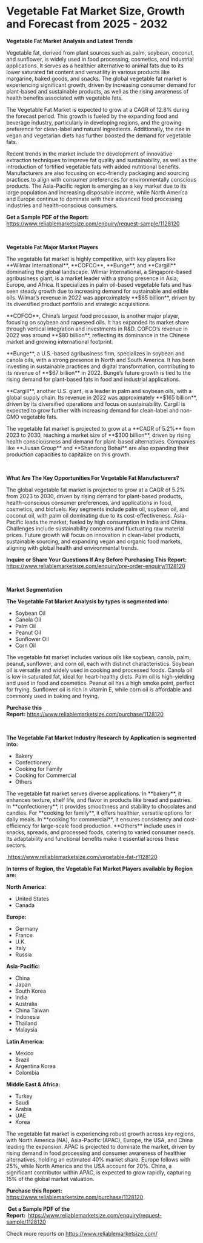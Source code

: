<p><h1>Vegetable Fat Market Size, Growth and Forecast from 2025 - 2032</h1></p><p><strong>Vegetable Fat Market Analysis and Latest Trends</strong></p>
<p><p>Vegetable fat, derived from plant sources such as palm, soybean, coconut, and sunflower, is widely used in food processing, cosmetics, and industrial applications. It serves as a healthier alternative to animal fats due to its lower saturated fat content and versatility in various products like margarine, baked goods, and snacks. The global vegetable fat market is experiencing significant growth, driven by increasing consumer demand for plant-based and sustainable products, as well as the rising awareness of health benefits associated with vegetable fats.</p><p>The Vegetable Fat Market is expected to grow at a CAGR of 12.8% during the forecast period. This growth is fueled by the expanding food and beverage industry, particularly in developing regions, and the growing preference for clean-label and natural ingredients. Additionally, the rise in vegan and vegetarian diets has further boosted the demand for vegetable fats. </p><p>Recent trends in the market include the development of innovative extraction techniques to improve fat quality and sustainability, as well as the introduction of fortified vegetable fats with added nutritional benefits. Manufacturers are also focusing on eco-friendly packaging and sourcing practices to align with consumer preferences for environmentally conscious products. The Asia-Pacific region is emerging as a key market due to its large population and increasing disposable income, while North America and Europe continue to dominate with their advanced food processing industries and health-conscious consumers.</p></p>
<p><strong>Get a Sample PDF of the Report:&nbsp;</strong> <a href="https://www.reliablemarketsize.com/enquiry/request-sample/1128120?utm_campaign=1886&utm_medium=2&utm_source=Github&utm_content=ia&utm_term=27012025&utm_id=vegetable-fat">https://www.reliablemarketsize.com/enquiry/request-sample/1128120</a></p>
<p>&nbsp;</p>
<p><strong>Vegetable Fat Major Market Players</strong></p>
<p><p>The vegetable fat market is highly competitive, with key players like **Wilmar International**, **COFCO**, **Bunge**, and **Cargill** dominating the global landscape. Wilmar International, a Singapore-based agribusiness giant, is a market leader with a strong presence in Asia, Europe, and Africa. It specializes in palm oil-based vegetable fats and has seen steady growth due to increasing demand for sustainable and edible oils. Wilmar’s revenue in 2022 was approximately **$65 billion**, driven by its diversified product portfolio and strategic acquisitions.</p><p>**COFCO**, China’s largest food processor, is another major player, focusing on soybean and rapeseed oils. It has expanded its market share through vertical integration and investments in R&D. COFCO’s revenue in 2022 was around **$80 billion**, reflecting its dominance in the Chinese market and growing international footprint.</p><p>**Bunge**, a U.S.-based agribusiness firm, specializes in soybean and canola oils, with a strong presence in North and South America. It has been investing in sustainable practices and digital transformation, contributing to its revenue of **$67 billion** in 2022. Bunge’s future growth is tied to the rising demand for plant-based fats in food and industrial applications.</p><p>**Cargill**, another U.S. giant, is a leader in palm and soybean oils, with a global supply chain. Its revenue in 2022 was approximately **$165 billion**, driven by its diversified operations and focus on sustainability. Cargill is expected to grow further with increasing demand for clean-label and non-GMO vegetable fats.</p><p>The vegetable fat market is projected to grow at a **CAGR of 5.2%** from 2023 to 2030, reaching a market size of **$300 billion**, driven by rising health consciousness and demand for plant-based alternatives. Companies like **Jiusan Group** and **Shandong Bohai** are also expanding their production capacities to capitalize on this growth.</p></p>
<p>&nbsp;</p>
<p><strong>What Are The Key Opportunities For Vegetable Fat Manufacturers?</strong></p>
<p><p>The global vegetable fat market is projected to grow at a CAGR of 5.2% from 2023 to 2030, driven by rising demand for plant-based products, health-conscious consumer preferences, and applications in food, cosmetics, and biofuels. Key segments include palm oil, soybean oil, and coconut oil, with palm oil dominating due to its cost-effectiveness. Asia-Pacific leads the market, fueled by high consumption in India and China. Challenges include sustainability concerns and fluctuating raw material prices. Future growth will focus on innovation in clean-label products, sustainable sourcing, and expanding vegan and organic food markets, aligning with global health and environmental trends.</p></p>
<p><strong>Inquire or Share Your Questions If Any Before Purchasing This Report:</strong> <a href="https://www.reliablemarketsize.com/enquiry/pre-order-enquiry/1128120?utm_campaign=1886&utm_medium=2&utm_source=Github&utm_content=ia&utm_term=27012025&utm_id=vegetable-fat">https://www.reliablemarketsize.com/enquiry/pre-order-enquiry/1128120</a></p>
<p>&nbsp;</p>
<p><strong>Market Segmentation</strong></p>
<p><strong>The Vegetable Fat Market Analysis by types is segmented into:</strong></p>
<p><ul><li>Soybean Oil</li><li>Canola Oil</li><li>Palm Oil</li><li>Peanut Oil</li><li>Sunflower Oil</li><li>Corn Oil</li></ul></p>
<p><p>The vegetable fat market includes various oils like soybean, canola, palm, peanut, sunflower, and corn oil, each with distinct characteristics. Soybean oil is versatile and widely used in cooking and processed foods. Canola oil is low in saturated fat, ideal for heart-healthy diets. Palm oil is high-yielding and used in food and cosmetics. Peanut oil has a high smoke point, perfect for frying. Sunflower oil is rich in vitamin E, while corn oil is affordable and commonly used in baking and frying.</p></p>
<p><strong>Purchase this Report:&nbsp;</strong><a href="https://www.reliablemarketsize.com/purchase/1128120?utm_campaign=1886&utm_medium=2&utm_source=Github&utm_content=ia&utm_term=27012025&utm_id=vegetable-fat">https://www.reliablemarketsize.com/purchase/1128120</a></p>
<p>&nbsp;</p>
<p><strong>The Vegetable Fat Market Industry Research by Application is segmented into:</strong></p>
<p><ul><li>Bakery</li><li>Confectionery</li><li>Cooking for Family</li><li>Cooking for Commercial</li><li>Others</li></ul></p>
<p><p>The vegetable fat market serves diverse applications. In **bakery**, it enhances texture, shelf life, and flavor in products like bread and pastries. In **confectionery**, it provides smoothness and stability to chocolates and candies. For **cooking for family**, it offers healthier, versatile options for daily meals. In **cooking for commercial**, it ensures consistency and cost-efficiency for large-scale food production. **Others** include uses in snacks, spreads, and processed foods, catering to varied consumer needs. Its adaptability and functional benefits make it essential across these sectors.</p></p>
<p><a href="https://www.reliablemarketsize.com/vegetable-fat-r1128120?utm_campaign=1886&utm_medium=2&utm_source=Github&utm_content=ia&utm_term=27012025&utm_id=vegetable-fat">&nbsp;https://www.reliablemarketsize.com/vegetable-fat-r1128120</a></p>
<p><strong>In terms of Region, the Vegetable Fat Market Players available by Region are:</strong></p>
<p>
    <p> <strong> North America: </strong>
        <ul>
            <li>United States</li>
            <li>Canada</li>
        </ul>
        </p> 
    <p> <strong> Europe: </strong>
        <ul>
            <li>Germany</li>
            <li>France</li>
            <li>U.K.</li>
            <li>Italy</li>
            <li>Russia</li>
        </ul>
        </p> 
    <p> <strong> Asia-Pacific: </strong>
        <ul>
            <li>China</li>
            <li>Japan</li>
            <li>South Korea</li>
            <li>India</li>
            <li>Australia</li>
            <li>China Taiwan</li>
            <li>Indonesia</li>
            <li>Thailand</li>
            <li>Malaysia</li>
        </ul>
        </p> 
    <p> <strong> Latin America: </strong>
        <ul>
            <li>Mexico</li>
            <li>Brazil</li>
            <li>Argentina Korea</li>
            <li>Colombia</li>
        </ul>
        </p> 
    <p> <strong> Middle East & Africa: </strong>
        <ul>
            <li>Turkey</li>
            <li>Saudi</li>
            <li>Arabia</li>
            <li>UAE</li>
            <li>Korea</li>
        </ul>
    </p>
    </p>
<p><p>The vegetable fat market is experiencing robust growth across key regions, with North America (NA), Asia-Pacific (APAC), Europe, the USA, and China leading the expansion. APAC is projected to dominate the market, driven by rising demand in food processing and consumer awareness of healthier alternatives, holding an estimated 40% market share. Europe follows with 25%, while North America and the USA account for 20%. China, a significant contributor within APAC, is expected to grow rapidly, capturing 15% of the global market valuation.</p></p>
<p><strong>Purchase this Report: </strong><a href="https://www.reliablemarketsize.com/purchase/1128120?utm_campaign=1886&utm_medium=2&utm_source=Github&utm_content=ia&utm_term=27012025&utm_id=vegetable-fat">https://www.reliablemarketsize.com/purchase/1128120</a></p>
<p>&nbsp;<strong>Get a Sample PDF of the Report:&nbsp;&nbsp;</strong><a href="https://www.reliablemarketsize.com/enquiry/request-sample/1128120?utm_campaign=1886&utm_medium=2&utm_source=Github&utm_content=ia&utm_term=27012025&utm_id=vegetable-fat">https://www.reliablemarketsize.com/enquiry/request-sample/1128120</a></p>
<p><strong></strong></p>
<p>Check more reports on <a href="https://www.reliablemarketsize.com/?utm_campaign=1886&utm_medium=2&utm_source=Github&utm_content=ia&utm_term=27012025&utm_id=vegetable-fat">https://www.reliablemarketsize.com/</a></p>